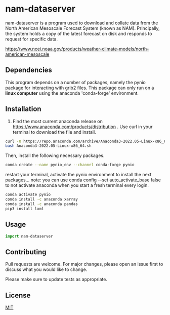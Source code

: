 # nam-dataserver

nam-dataserver is a program used to download and collate data from the North American Mesoscale Forecast System (known as NAM).  Principally, the system holds a copy of the latest forecast on disk and responds to request for specific data.


https://www.ncei.noaa.gov/products/weather-climate-models/north-american-mesoscale

## Dependencies

This program depends on a number of packages, namely the pynio package for interacting with grib2 files.  This 
package can only run on a **linux computer** using the anaconda 'conda-forge' environment.

## Installation

1.  Find the most current anaconda release on https://www.anaconda.com/products/distribution .  Use curl in your 
terminal to download the file and install. 

```bash
curl -O https://repo.anaconda.com/archive/Anaconda3-2022.05-Linux-x86_64.sh
bash Anaconda3-2022.05-Linux-x86_64.sh

```
 Then, install the following necessary packages.
 
````bash
conda create --name pynio_env --channel conda-forge pynio
````
restart your terminal, activate the pynio environment to install the next packages...  note: you can use conda config --set auto_activate_base false to not activate anaconda when you start a fresh terminal every login.

````bash
conda activate pynio
conda install -c anaconda xarray
conda install -c anaconda pandas
pip3 install lxml
````
## Usage

```python
import nam-dataserver


```

## Contributing
Pull requests are welcome. For major changes, please open an issue first to discuss what you would like to change.

Please make sure to update tests as appropriate.

## License
[MIT](https://choosealicense.com/licenses/mit/)
